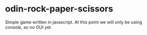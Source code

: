 # odin-rock-paper-scissors
Simple game written in javascript.
At this point we will only be using console, so no GUI yet
